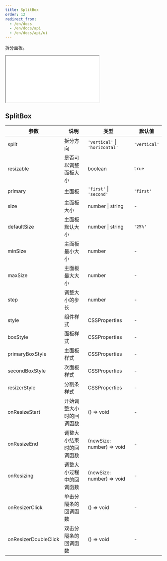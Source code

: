 ```yaml
---
title: SplitBox
order: 12
redirect_from:
  - /en/docs
  - /en/docs/api
  - /en/docs/api/ui
---
```


拆分面板。

<iframe src="/demos/api/ui/splitbox/basic"></iframe>

## SplitBox

| 参数                 | 说明                     | 类型                           | 默认值       |
|----------------------|------------------------|--------------------------------|--------------|
| split                | 拆分方向                 | `'vertical'` \| `'horizontal'` | `'vertical'` |
| resizable            | 是否可以调整面板大小     | boolean                        | `true`       |
| primary              | 主面板                   | `'first'` \| `'second'`        | `'first'`    |
| size                 | 主面板大小               | number \| string               | -            |
| defaultSize          | 主面板默认大小           | number \| string               | `'25%'`      |
| minSize              | 主面板最小大小           | number                         | -            |
| maxSize              | 主面板最大大小           | number                         | -            |
| step                 | 调整大小的步长           | number                         | -            |
| style                | 组件样式                 | CSSProperties                  | -            |
| boxStyle             | 面板样式                 | CSSProperties                  | -            |
| primaryBoxStyle      | 主面板样式               | CSSProperties                  | -            |
| secondBoxStyle       | 次面板样式               | CSSProperties                  | -            |
| resizerStyle         | 分割条样式               | CSSProperties                  | -            |
| onResizeStart        | 开始调整大小时的回调函数 | () => void                     | -            |
| onResizeEnd          | 调整大小结束时的回调函数 | (newSize: number) => void      | -            |
| onResizing           | 调整大小过程中的回调函数 | (newSize: number) => void      | -            |
| onResizerClick       | 单击分隔条的回调函数     | () => void                     | -            |
| onResizerDoubleClick | 双击分隔条的回调函数     | () => void                     | -            |
